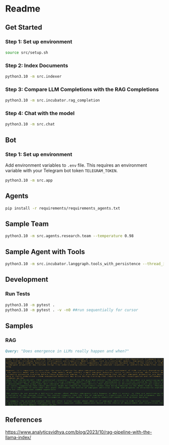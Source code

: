 # Readme

## Get Started

### Step 1: Set up environment

```bash
source src/setup.sh
```

### Step 2: Index Documents

```bash
python3.10 -m src.indexer
```

### Step 3: Compare  LLM Completions with the RAG Completions

```bash
python3.10 -m src.incubator.rag_completion
```

### Step 4: Chat with the model

```bash
python3.10 -m src.chat
```

## Bot

### Step 1: Set up environment
Add environment variables to `.env` file. This requires an environment variable with your Telegram bot token `TELEGRAM_TOKEN`.

```bash
python3.10 -m src.app
```

## Agents

```bash
pip install -r requirements/requirements_agents.txt
```

## Sample Team

```bash
python3.10 -m src.agents.research.team --temperature 0.98
```

## Sample Agent with Tools

```bash
python3.10 -m src.incubator.langgraph.tools_with_persistence --thread_id 20241221190010
```

## Development
    
### Run Tests

```bash
python3.10 -m pytest .
python3.10 -m pytest . -v -n0 ##run sequentially for cursor
```
## Samples

### RAG

```md
Query: "Does emergence in LLMs really happen and when?"
```

![x](../assets/rag.png)

## References
https://www.analyticsvidhya.com/blog/2023/10/rag-pipeline-with-the-llama-index/